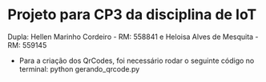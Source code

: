 # Projeto para CP3 da disciplina de IoT
Dupla: Hellen Marinho Cordeiro - RM: 558841 e Heloisa Alves de Mesquita - RM: 559145

* Para a criação dos QrCodes, foi necessário rodar o seguinte código no terminal: python gerando_qrcode.py
 